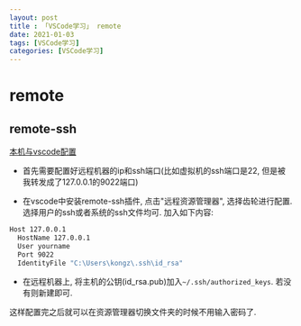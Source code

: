 ```yaml
---
layout: post
title : 「VSCode学习」 remote
date: 2021-01-03
tags: [VSCode学习]
categories: [VSCode学习]
---
```

# remote

## remote-ssh

[本机与vscode配置](https://zhuanlan.zhihu.com/p/76562181)

* 首先需要配置好远程机器的ip和ssh端口(比如虚拟机的ssh端口是22, 但是被我转发成了127.0.0.1的9022端口)

* 在vscode中安装remote-ssh插件, 点击"远程资源管理器", 选择齿轮进行配置. 选择用户的ssh或者系统的ssh文件均可. 加入如下内容:

``` bash
Host 127.0.0.1
  HostName 127.0.0.1
  User yourname
  Port 9022
  IdentityFile "C:\Users\kongz\.ssh\id_rsa"
```

* 在远程机器上, 将主机的公钥(id_rsa.pub)加入`~/.ssh/authorized_keys`. 若没有则新建即可.

这样配置完之后就可以在资源管理器切换文件夹的时候不用输入密码了.
